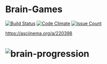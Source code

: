 # Brain-Games

[![Build Status](https://travis-ci.org/johnromanoff/project-lvl1-s408.svg?branch=master)](https://travis-ci.org/johnromanoff/project-lvl1-s408)
[![Code Climate](https://codeclimate.com/github/johnromanoff/project-lvl1-s408/badges/gpa.svg)](https://codeclimate.com/github/johnromanoff/project-lvl1-s408)
[![Issue Count](https://codeclimate.com/github/johnromanoff/project-lvl1-s408/badges/issue_count.svg)](https://codeclimate.com/github/johnromanoff/project-lvl1-s408)

https://asciinema.org/a/220398

# ![brain-progression](https://asciinema.org/a/220686)